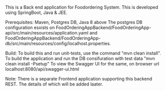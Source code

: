 This is a Back end application for Foodordering System. This is developed using SpringBoot, Java & JEE.

Prerequisites:
Maven, Postgres DB, Java 8 above
The postgres DB configuration esxists on FoodOrderingAppBackend/FoodOrderingApp-api/src/main/resources/application.yaml and FoodOrderingAppBackend/FoodOrderingApp-db/src/main/resources/config/localhost.properties.

Build:
To build this and run unit-tests, use the command "mvn clean install".
To build the application and run the DB consifuration with test data "mvn clean install -Psetup"
To view the Swagger UI for the same, on browser url localhost:8080/api/swagger-ui.html

Note:
There is a separate Frontend application supporting this backend REST. The details of which will be added laater.
